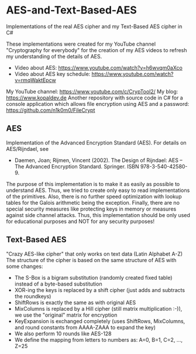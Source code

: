 # AES-and-Text-Based-AES
Implementations of the real AES cipher and my Text-Based AES cipher in C#

These implementations were created for my YouTube channel "Cryptography for everybody" for the creation of my AES videos to refresh my understanding of the details of AES.
- Video about AES: https://www.youtube.com/watch?v=h6wvqm0aXco
- Video about AES key schedule: https://www.youtube.com/watch?v=rmqWaktEpcw

My YouTube channel: https://www.youtube.com/c/CrypTool2/
My blog: https://www.kopaldev.de
Another repository with source code in C# for a console application which allows file encryption using AES and a password: https://github.com/n1k0m0/FileCrypt

## AES
Implementation of the Advanced Encryption Standard (AES). For details on AES/Rijndael, see 
- Daemen, Joan; Rijmen, Vincent (2002). The Design of Rijndael: AES – The Advanced Encryption Standard. Springer. ISBN 978-3-540-42580-9.

The purpose of this implementation is to make it as easily as possible to understand AES. Thus, we tried to create only
easy to read implementations of the primitives. Also, there is no further speed optimization with lookup tables for the
Galois arithmetic being the exception. Finally, there are no special security measures like protecting keys in
memory or measures against side channel attacks. Thus, this implementation should be only used for educational purposes
and NOT for any security purposes!

## Text-Based AES
"Crazy AES-like cipher" that only works on text data (Latin Alphabet A-Z)
The structure of the cipher is based on the same structure of AES with some changes:
- The S-Box is a bigram substitution (randomly created fixed table) instead of a byte-based substitution
- XOR-ing the keys is replaced by a shift cipher (just adds and subtracts the roundkeys)
- ShiftRows is exactly the same as with original AES
- MixColumns is replaced by a Hill cipher (still matrix multiplication :-)), we use the "original" matrix for encryption
- KeyExpansion is exchanged completely (uses ShiftRows, MixColumns, and round constants from AAAA-ZAAA to expand the key)
- We also perform 10 rounds like AES-128
- We define the mapping from letters to numbers as: A=0, B=1, C=2, ..., Z=25
